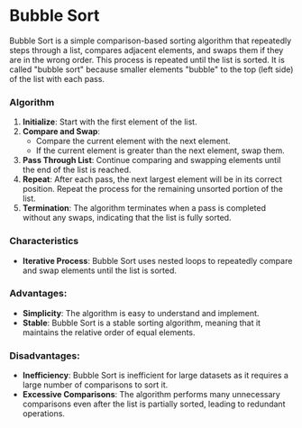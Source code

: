 # Bubble Sort

Bubble Sort is a simple comparison-based sorting algorithm that repeatedly steps through a list, compares adjacent elements, and swaps them if they are in the wrong order. This process is repeated until the list is sorted. It is called "bubble sort" because smaller elements "bubble" to the top (left side) of the list with each pass.

### Algorithm

1. **Initialize**: Start with the first element of the list.
2. **Compare and Swap**:
   - Compare the current element with the next element.
   - If the current element is greater than the next element, swap them.
3. **Pass Through List**: Continue comparing and swapping elements until the end of the list is reached.
4. **Repeat**: After each pass, the next largest element will be in its correct position. Repeat the process for the remaining unsorted portion of the list.
5. **Termination**: The algorithm terminates when a pass is completed without any swaps, indicating that the list is fully sorted.

### Characteristics

- **Iterative Process**: Bubble Sort uses nested loops to repeatedly compare and swap elements until the list is sorted.

### Advantages:
- **Simplicity**: The algorithm is easy to understand and implement.
- **Stable**: Bubble Sort is a stable sorting algorithm, meaning that it maintains the relative order of equal elements.

### Disadvantages:
- **Inefficiency**: Bubble Sort is inefficient for large datasets as it requires a large number of comparisons to sort it.
- **Excessive Comparisons**: The algorithm performs many unnecessary comparisons even after the list is partially sorted, leading to redundant operations.

